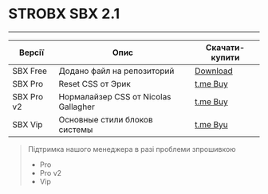 # STROBX SBX 2.1
---
Версії | Опис | Скачати-купити
-------------|----------------------|--------------
SBX Free     | Додано файл на репозиторий | [Download](strob.ino) 
SBX Pro      | Reset CSS от Эрик | [t.me Buy](https://t.me/Vasya3900)
SBX Pro v2   | Нормалайзер CSS от Nicolas Gallagher | [t.me Buy](https://t.me/Vasya3900)
SBX Vip      | Основные стили блоков системы | [t.me Byu](https://t.me/Vasya3900)

>Підтримка нашого менеджера в разі проблеми зпрошивкою
>* Pro
>* Pro v2
>* Vip